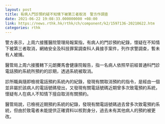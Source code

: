 ```yaml
---
layout: post
title: 有病人門診預約疑不知情下被第三者取消　警方作調查
date: 2021-06-22 19:08:33.000000000 +08:00
link: https://news.rthk.hk/rthk/ch/component/k2/1597136-20210622.htm
categories: rthk
---
```


警方表示，上周六接獲醫院管理局報案指，有病人的門診預約紀錄，懷疑在不知情下被第三者取消，網絡安全及科技罪案調查科人員接手案件，列作求警調查，暫未有人被捕。

醫管局上周六接獲轄下元朗賽馬會健康院報告，指一名病人依照早前經普通科門診電話預約系統所預約的診期，透過系統被取消。

診所職員隨即檢視電話預約系統內的紀錄，發現有關取消預約的指令，是經由一個並非屬於該病人的電話號碼發出，又發現有關電話號碼近期曾多次致電預約系統，懷疑有人在病人不知情下擅自取消有關預約。

醫管局說，已檢視近期預約系統的紀錄，發現有關電話號碼過去曾多次致電預約系統，但由於致電者未能提供正確資料以核對身分，過去未有其他病人的預約被更改。
